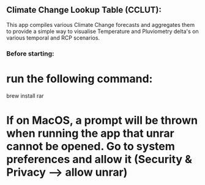 ## Climate Change Lookup Table (CCLUT):
This app compiles various Climate Change forecasts and aggregates them to provide a simple way to visualise Temperature and Pluviometry delta's on various temporal and RCP scenarios.

### Before starting: 
# run the following command:
brew install rar
# If on MacOS, a prompt will be thrown when running the app that unrar cannot be opened. Go to system preferences and allow it (Security & Privacy --> allow unrar)
